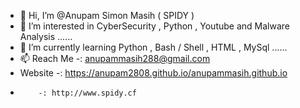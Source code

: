 - 👋 Hi, I’m @Anupam Simon Masih ( SPIDY )
- 👀 I’m interested in CyberSecurity , Python , Youtube and Malware Analysis  ......
- 🌱 I’m currently learning Python , Bash / Shell , HTML , MySql  ......
- 📫 Reach Me -: anupammasih288@gmail.com
- Website -: https://anupam2808.github.io/anupammasih.github.io
-         -: http://www.spidy.cf

<!---
Anupam2808/Anupam2808 is a ✨ special ✨ repository because its `README.md` (this file) appears on your GitHub profile.
You can click the Preview link to take a look at your changes.
--->
